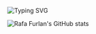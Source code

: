 <!--
**rafurlan/rafafurlan** is a ✨ _special_ ✨ repository because its `README.md` (this file) appears on your GitHub profile.

Here are some ideas to get you started:

- 🔭 I’m currently working on ...
- 🌱 I’m currently learning ...
- 👯 I’m looking to collaborate on ...
- 🤔 I’m looking for help with ...
- 💬 Ask me about ...
- 📫 How to reach me: ...
- 😄 Pronouns: ...
- ⚡ Fun fact: ...
-->

![Typing SVG](https://readme-typing-svg.demolab.com?font=Fira+Code&pause=1000&color=F71F2D&background=193EFF00&random=false&width=435&lines=Bem-vindo+ao+GitHub+do+Rafael+Furlan!)

![Rafa Furlan's GitHub stats](https://github-readme-stats.vercel.app/api?username=rafafurlan&show_icons=true&theme=transparent)
